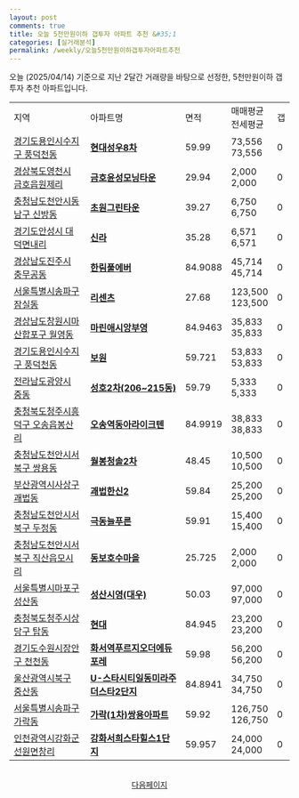 ```yaml
---
layout: post
comments: true
title: 오늘 5천만원이하 갭투자 아파트 추천 &#35;1
categories: [실거래분석]
permalink: /weekly/오늘5천만원이하갭투자아파트추천
---
```


오늘 (2025/04/14) 기준으로 지난 2달간 거래량을 바탕으로 선정한,
5천만원이하 갭투자 추천 아파트입니다.

<table class="sortable">
  <tr>
    <td>지역</td>
    <td>아파트명</td>
    <td>면적</td>
    <td>매매평균<br>전세평균</td>
    <td>갭</td>
  </tr>

  <tr class="item">
    <td><a href="/apt/경기도용인시수지구풍덕천동">경기도용인시수지구 풍덕천동</a></td>
    <td style="font-weight: bold;"><a href="/apt/경기도용인시수지구풍덕천동현대성우8차">현대성우8차</a></td>
    <td>59.99</td>
    <td>73,556<br>73,556</td>
    <td>0</td>
  </tr>

  <tr class="item">
    <td><a href="/apt/경상북도영천시금호읍원제리">경상북도영천시 금호읍원제리</a></td>
    <td style="font-weight: bold;"><a href="/apt/경상북도영천시금호읍원제리금호윤성모닝타운">금호윤성모닝타운</a></td>
    <td>29.94</td>
    <td>2,000<br>2,000</td>
    <td>0</td>
  </tr>

  <tr class="item">
    <td><a href="/apt/충청남도천안시동남구신방동">충청남도천안시동남구 신방동</a></td>
    <td style="font-weight: bold;"><a href="/apt/충청남도천안시동남구신방동초원그린타운">초원그린타운</a></td>
    <td>39.27</td>
    <td>6,750<br>6,750</td>
    <td>0</td>
  </tr>

  <tr class="item">
    <td><a href="/apt/경기도안성시대덕면내리">경기도안성시 대덕면내리</a></td>
    <td style="font-weight: bold;"><a href="/apt/경기도안성시대덕면내리신라">신라</a></td>
    <td>35.28</td>
    <td>6,571<br>6,571</td>
    <td>0</td>
  </tr>

  <tr class="item">
    <td><a href="/apt/경상남도진주시충무공동">경상남도진주시 충무공동</a></td>
    <td style="font-weight: bold;"><a href="/apt/경상남도진주시충무공동한림풀에버">한림풀에버</a></td>
    <td>84.9088</td>
    <td>45,714<br>45,714</td>
    <td>0</td>
  </tr>

  <tr class="item">
    <td><a href="/apt/서울특별시송파구잠실동">서울특별시송파구 잠실동</a></td>
    <td style="font-weight: bold;"><a href="/apt/서울특별시송파구잠실동리센츠">리센츠</a></td>
    <td>27.68</td>
    <td>123,500<br>123,500</td>
    <td>0</td>
  </tr>

  <tr class="item">
    <td><a href="/apt/경상남도창원시마산합포구월영동">경상남도창원시마산합포구 월영동</a></td>
    <td style="font-weight: bold;"><a href="/apt/경상남도창원시마산합포구월영동마린애시앙부영">마린애시앙부영</a></td>
    <td>84.9463</td>
    <td>35,833<br>35,833</td>
    <td>0</td>
  </tr>

  <tr class="item">
    <td><a href="/apt/경기도용인시수지구풍덕천동">경기도용인시수지구 풍덕천동</a></td>
    <td style="font-weight: bold;"><a href="/apt/경기도용인시수지구풍덕천동보원">보원</a></td>
    <td>59.721</td>
    <td>53,833<br>53,833</td>
    <td>0</td>
  </tr>

  <tr class="item">
    <td><a href="/apt/전라남도광양시중동">전라남도광양시 중동</a></td>
    <td style="font-weight: bold;"><a href="/apt/전라남도광양시중동성호2차(206~215동)">성호2차(206~215동)</a></td>
    <td>59.79</td>
    <td>5,333<br>5,333</td>
    <td>0</td>
  </tr>

  <tr class="item">
    <td><a href="/apt/충청북도청주시흥덕구오송읍봉산리">충청북도청주시흥덕구 오송읍봉산리</a></td>
    <td style="font-weight: bold;"><a href="/apt/충청북도청주시흥덕구오송읍봉산리오송역동아라이크텐">오송역동아라이크텐</a></td>
    <td>84.9919</td>
    <td>38,833<br>38,833</td>
    <td>0</td>
  </tr>

  <tr class="item">
    <td><a href="/apt/충청남도천안시서북구쌍용동">충청남도천안시서북구 쌍용동</a></td>
    <td style="font-weight: bold;"><a href="/apt/충청남도천안시서북구쌍용동월봉청솔2차">월봉청솔2차</a></td>
    <td>48.45</td>
    <td>10,500<br>10,500</td>
    <td>0</td>
  </tr>

  <tr class="item">
    <td><a href="/apt/부산광역시사상구괘법동">부산광역시사상구 괘법동</a></td>
    <td style="font-weight: bold;"><a href="/apt/부산광역시사상구괘법동괘법한신2">괘법한신2</a></td>
    <td>59.84</td>
    <td>25,200<br>25,200</td>
    <td>0</td>
  </tr>

  <tr class="item">
    <td><a href="/apt/충청남도천안시서북구두정동">충청남도천안시서북구 두정동</a></td>
    <td style="font-weight: bold;"><a href="/apt/충청남도천안시서북구두정동극동늘푸른">극동늘푸른</a></td>
    <td>59.91</td>
    <td>15,400<br>15,400</td>
    <td>0</td>
  </tr>

  <tr class="item">
    <td><a href="/apt/충청남도천안시서북구직산읍모시리">충청남도천안시서북구 직산읍모시리</a></td>
    <td style="font-weight: bold;"><a href="/apt/충청남도천안시서북구직산읍모시리동보호수마을">동보호수마을</a></td>
    <td>25.725</td>
    <td>2,000<br>2,000</td>
    <td>0</td>
  </tr>

  <tr class="item">
    <td><a href="/apt/서울특별시마포구성산동">서울특별시마포구 성산동</a></td>
    <td style="font-weight: bold;"><a href="/apt/서울특별시마포구성산동성산시영(대우)">성산시영(대우)</a></td>
    <td>50.03</td>
    <td>97,000<br>97,000</td>
    <td>0</td>
  </tr>

  <tr class="item">
    <td><a href="/apt/충청북도청주시상당구탑동">충청북도청주시상당구 탑동</a></td>
    <td style="font-weight: bold;"><a href="/apt/충청북도청주시상당구탑동현대">현대</a></td>
    <td>84.945</td>
    <td>23,200<br>23,200</td>
    <td>0</td>
  </tr>

  <tr class="item">
    <td><a href="/apt/경기도수원시장안구천천동">경기도수원시장안구 천천동</a></td>
    <td style="font-weight: bold;"><a href="/apt/경기도수원시장안구천천동화서역푸르지오더에듀포레">화서역푸르지오더에듀포레</a></td>
    <td>59.98</td>
    <td>56,200<br>56,200</td>
    <td>0</td>
  </tr>

  <tr class="item">
    <td><a href="/apt/울산광역시북구중산동">울산광역시북구 중산동</a></td>
    <td style="font-weight: bold;"><a href="/apt/울산광역시북구중산동U-스타시티일동미라주더스타2단지">U-스타시티일동미라주더스타2단지</a></td>
    <td>84.8941</td>
    <td>34,750<br>34,750</td>
    <td>0</td>
  </tr>

  <tr class="item">
    <td><a href="/apt/서울특별시송파구가락동">서울특별시송파구 가락동</a></td>
    <td style="font-weight: bold;"><a href="/apt/서울특별시송파구가락동가락(1차)쌍용아파트">가락(1차)쌍용아파트</a></td>
    <td>59.92</td>
    <td>126,750<br>126,750</td>
    <td>0</td>
  </tr>

  <tr class="item">
    <td><a href="/apt/인천광역시강화군선원면창리">인천광역시강화군 선원면창리</a></td>
    <td style="font-weight: bold;"><a href="/apt/인천광역시강화군선원면창리강화서희스타힐스1단지">강화서희스타힐스1단지</a></td>
    <td>59.957</td>
    <td>24,000<br>24,000</td>
    <td>0</td>
  </tr>

  <tr>
      <script async src="https://pagead2.googlesyndication.com/pagead/js/adsbygoogle.js?client=ca-pub-3485438051770037"
          crossorigin="anonymous"></script>
      <ins class="adsbygoogle"
          style="display:block"
          data-ad-format="fluid"
          data-ad-layout-key="-fb+5w+4e-db+86"
          data-ad-client="ca-pub-3485438051770037"
          data-ad-slot="1827090281"></ins>
      <script>
          (adsbygoogle = window.adsbygoogle || []).push({});
      </script>
  </tr>

</table>
<br>
<center><a href="/weekly/오늘5천만원이하갭투자아파트추천2">다음페이지</a></center>
<br><br>
